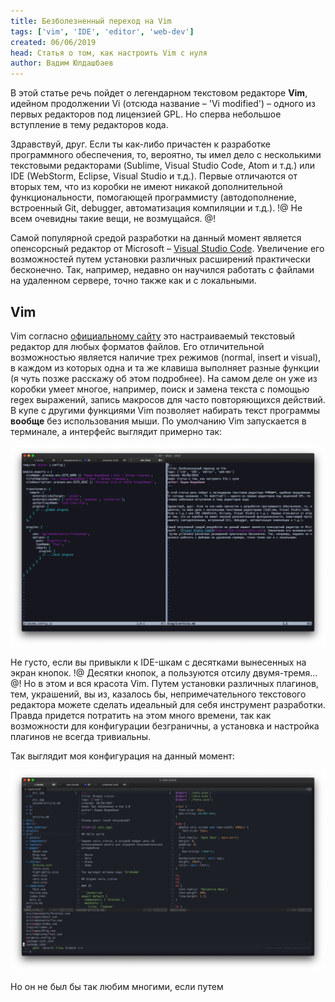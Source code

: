 ```yaml
---
title: Безболезненный переход на Vim
tags: ['vim', 'IDE', 'editor', 'web-dev']
created: 06/06/2019
head: Статья о том, как настроить Vim с нуля
author: Вадим Юлдашбаев
---
```


В этой статье речь пойдет о легендарном текстовом редакторе **Vim**, идейном продолжении Vi (отсюда название – 'Vi modified') – одного из первых редакторов под лицензией GPL. Но сперва небольшое вступление в тему редакторов кода.

Здравствуй, друг. Если ты как-либо причастен к разработке программного обеспечения, то, вероятно, ты имел дело с несколькими текстовыми редакторами (Sublime, Visual Studio Code, Atom и т.д.) или IDE (WebStorm, Eclipse, Visual Studio и т.д.). Первые отличаются от вторых тем, что из коробки не имеют никакой дополнительной функциональности, помогающей программисту (автодополнение, встроенный Git, debugger, автоматизация компиляции и т.д.). !@ Не всем очевидны такие вещи, не возмущайся. @!

Самой популярной средой разработки на данный момент является опенсорсный редактор от Microsoft – [Visual Studio Code](https://code.visualstudio.com/). Увеличение его возможностей путем установки различных расширений практически бесконечнo. Так, например, недавно он научился работать с файлами на удаленном сервере, точно также как и с локальными. 

## Vim

Vim согласно [официальному сайту](https://vim8.org/) это настраиваемый текстовый редактор для любых форматов файлов. Его отличительной возможностью является наличие трех режимов (normal, insert и visual), в каждом из которых одна и та же клавиша выполняет разные функции (я чуть позже расскажу об этом подробнее). На самом деле он уже из коробки умеет многое, например, поиск и замена текста с помощью regex выражений, запись макросов для часто повторяющихся действий. В купе с другими функциями Vim позволяет набирать текст программы **вообще** без использования мыши. 
По умолчанию Vim запускается в терминале, а интерфейc выглядит примерно так:

![чистый вим](vim-clean.png)

Не густо, если вы привыкли к IDE-шкам с десятками вынесенных на экран кнопок. !@ Десятки кнопок, а пользуются отсилу двумя-тремя... @! Но в этом и вся красота Vim. Путем установки различных плагинов, тем, украшений, вы из, казалось бы, непримечательного текстового редактора можете сделать идеальный для себя инструмент разработки. Правда придется потратить на этом много времени, так как возможности для конфигурации безграничны, а установка и настройка плагинов не всегда тривиальны.

Так выглядит моя конфигурация на данный момент:

![настроенный вим](vim-config.png)

 
Но он не был бы так любим многими, если путем
